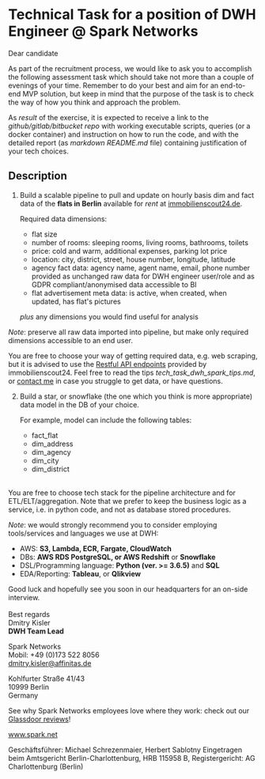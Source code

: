 # Technical Task for a position of DWH Engineer @ Spark Networks

Dear candidate

As part of the recruitment process, we would like to ask you to accomplish the following assessment task which should take not more than a couple of evenings of your time. Remember to do your best and aim for an end-to-end MVP solution, but keep in mind that the purpose of the task is to check the way of how you think and approach the problem.

As <em>result</em> of the exercise, it is expected to receive a link to the <em>github/gitlab/bitbucket repo</em> with working executable scripts, queries (or a docker container) and instruction on how to run the code, and with the detailed report (as <em>markdown README.md</em> file) containing justification of your tech choices.

## Description

1. Build a scalable pipeline to pull and update on hourly basis dim and fact data of the <strong>flats in Berlin</strong> available for <em>rent</em> at <a href="https://www.immobilienscout24.de/Suche/S-T/Wohnung-Miete/Berlin/Berlin" target="_blank">immobilienscout24.de</a>.

    Required data dimensions:

    - flat size
    - number of rooms: sleeping rooms, living rooms, bathrooms, toilets
    - price: cold and warm, additional expenses, parking lot price
    - location: city, district, street, house number, longitude, latitude
    - agency fact data: agency name, agent name, email, phone number provided as unchanged raw data for DWH engineer user/role and as GDPR compliant/anonymised data accessible to BI
    - flat advertisement meta data: is active, when created, when updated, has flat's pictures
    <p><i>plus</i> any dimensions you would find useful for analysis

<em>Note</em>: preserve all raw data imported into pipeline, but make only required dimensions accessible to an end user.

You are free to choose your way of getting required data, e.g. web scraping, but it is advised to use the <a href="https://api.immobilienscout24.de/" target="_blank">Restful API endpoints</a> provided by immobilienscout24. Feel free to read the tips <em>tech_task_dwh_spark_tips.md</em>, or <a href="mailto:dmitry.kisler@affinitas.de" target="_blank">contact me</a> in case you struggle to get data, or have questions.

2. Build a star, or snowflake (the one which you think is more appropriate) data model in the DB of your choice.

    For example, model can include the following tables:

    - fact_flat
    - dim_address
    - dim_agency
    - dim_city
    - dim_district

<br>
You are free to choose tech stack for the pipeline architecture and for ETL/ELT/aggregation. Note that we prefer to keep the business logic as a service, i.e. in python code, and not as database stored procedures.

<em>Note</em>: we would strongly recommend you to consider employing tools/services and languages we use at DWH:
- AWS: <strong>S3, Lambda, ECR, Fargate, CloudWatch</strong>
- DBs: <strong>AWS RDS PostgreSQL, or AWS Redshift</strong> or <strong>Snowflake</strong>
- DSL/Programming language: <strong>Python (ver. >= 3.6.5)</strong> and <strong>SQL</strong>
- EDA/Reporting: <strong>Tableau</strong>, or <strong>Qlikview</strong>   

Good luck and hopefully see you soon in our headquarters for an on-side interview.
<br>
<br>Best regards
<br>Dmitry Kisler
<br><strong>DWH Team Lead</strong>

Spark Networks
<br>Mobil: +49 (0)173 522 8056
<br><a href="mailto:dmitry.kisler@affinitas.de" target="_blank">dmitry.kisler@affinitas.de</a>

Kohlfurter Straße 41/43
<br>10999 Berlin
<br>Germany

See why Spark Networks employees love where they work: check out our <a href="https://www.glassdoor.com/Reviews/Spark-Networks-Reviews-E31363.htm" target="_balnk">Glassdoor reviews</a>!

<a href="mailto:www.spark.net" target="_blank">www.spark.net</a>

Geschäftsführer: Michael Schrezenmaier, Herbert Sablotny
Eingetragen beim Amtsgericht Berlin-Charlottenburg, HRB 115958 B, Registergericht: AG Charlottenburg (Berlin)    
